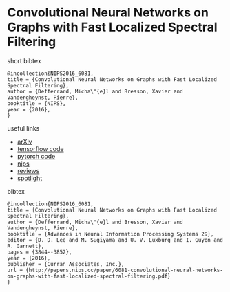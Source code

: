 # Convolutional Neural Networks on Graphs with Fast Localized Spectral Filtering
short bibtex
```
@incollection{NIPS2016_6081,
title = {Convolutional Neural Networks on Graphs with Fast Localized Spectral Filtering},
author = {Defferrard, Micha\"{e}l and Bresson, Xavier and Vandergheynst, Pierre},
booktitle = {NIPS},
year = {2016},
}
```

useful links
- [arXiv](https://arxiv.org/pdf/1606.09375.pdf)
- [tensorflow code](https://github.com/mdeff/cnn_graph)
- [pytorch code](https://github.com/xbresson/graph_convnets_pytorch)
- [nips](https://papers.nips.cc/paper/6081-convolutional-neural-networks-on-graphs-with-fast-localized-spectral-filtering)
- [reviews](http://media.nips.cc/nipsbooks/nipspapers/paper_files/nips29/reviews/1911.html)
- [spotlight](https://www.youtube.com/watch?v=cIA_m7vwOVQ)



bibtex
```
@incollection{NIPS2016_6081,
title = {Convolutional Neural Networks on Graphs with Fast Localized Spectral Filtering},
author = {Defferrard, Micha\"{e}l and Bresson, Xavier and Vandergheynst, Pierre},
booktitle = {Advances in Neural Information Processing Systems 29},
editor = {D. D. Lee and M. Sugiyama and U. V. Luxburg and I. Guyon and R. Garnett},
pages = {3844--3852},
year = {2016},
publisher = {Curran Associates, Inc.},
url = {http://papers.nips.cc/paper/6081-convolutional-neural-networks-on-graphs-with-fast-localized-spectral-filtering.pdf}
}
```
